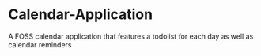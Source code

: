 # Calendar-Application
A FOSS calendar application that features a todolist for each day as well as calendar reminders
